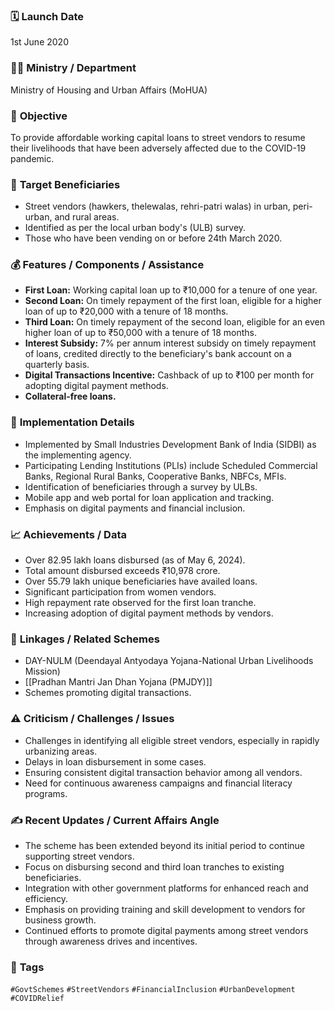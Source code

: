 
### 🗓️ **Launch Date**
1st June 2020

### 🧑‍🏫 **Ministry / Department**
Ministry of Housing and Urban Affairs (MoHUA)

### 🎯 **Objective**
To provide affordable working capital loans to street vendors to resume their livelihoods that have been adversely affected due to the COVID-19 pandemic.

### 👥 **Target Beneficiaries**
- Street vendors (hawkers, thelewalas, rehri-patri walas) in urban, peri-urban, and rural areas.
- Identified as per the local urban body's (ULB) survey.
- Those who have been vending on or before 24th March 2020.

### 💰 **Features / Components / Assistance**
- **First Loan:** Working capital loan up to ₹10,000 for a tenure of one year.
- **Second Loan:** On timely repayment of the first loan, eligible for a higher loan of up to ₹20,000 with a tenure of 18 months.
- **Third Loan:** On timely repayment of the second loan, eligible for an even higher loan of up to ₹50,000 with a tenure of 18 months.
- **Interest Subsidy:** 7% per annum interest subsidy on timely repayment of loans, credited directly to the beneficiary's bank account on a quarterly basis.
- **Digital Transactions Incentive:** Cashback of up to ₹100 per month for adopting digital payment methods.
- **Collateral-free loans.**

### 📍 **Implementation Details**
- Implemented by Small Industries Development Bank of India (SIDBI) as the implementing agency.
- Participating Lending Institutions (PLIs) include Scheduled Commercial Banks, Regional Rural Banks, Cooperative Banks, NBFCs, MFIs.
- Identification of beneficiaries through a survey by ULBs.
- Mobile app and web portal for loan application and tracking.
- Emphasis on digital payments and financial inclusion.

### 📈 **Achievements / Data**
- Over 82.95 lakh loans disbursed (as of May 6, 2024).
- Total amount disbursed exceeds ₹10,978 crore.
- Over 55.79 lakh unique beneficiaries have availed loans.
- Significant participation from women vendors.
- High repayment rate observed for the first loan tranche.
- Increasing adoption of digital payment methods by vendors.

### 🧩 **Linkages / Related Schemes**
- DAY-NULM (Deendayal Antyodaya Yojana-National Urban Livelihoods Mission)
- [[Pradhan Mantri Jan Dhan Yojana (PMJDY)]]
- Schemes promoting digital transactions.

### ⚠️ **Criticism / Challenges / Issues**
- Challenges in identifying all eligible street vendors, especially in rapidly urbanizing areas.
- Delays in loan disbursement in some cases.
- Ensuring consistent digital transaction behavior among all vendors.
- Need for continuous awareness campaigns and financial literacy programs.

### ✍️ **Recent Updates / Current Affairs Angle**
- The scheme has been extended beyond its initial period to continue supporting street vendors.
- Focus on disbursing second and third loan tranches to existing beneficiaries.
- Integration with other government platforms for enhanced reach and efficiency.
- Emphasis on providing training and skill development to vendors for business growth.
- Continued efforts to promote digital payments among street vendors through awareness drives and incentives.

### 🔗 **Tags**
`#GovtSchemes` `#StreetVendors` `#FinancialInclusion` `#UrbanDevelopment` `#COVIDRelief`